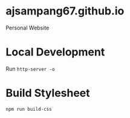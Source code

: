 # ajsampang67.github.io
Personal Website

# Local Development
Run `http-server -o`

# Build Stylesheet
`npm run build-css`
